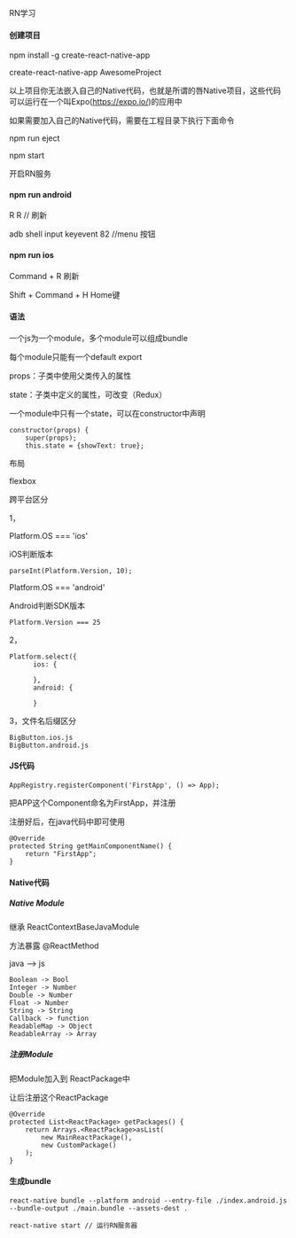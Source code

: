 RN学习

#### 创建项目

npm install -g create-react-native-app

create-react-native-app AwesomeProject

以上项目你无法嵌入自己的Native代码，也就是所谓的唇Native项目，这些代码可以运行在一个叫Expo(https://expo.io/)的应用中

 如果需要加入自己的Native代码，需要在工程目录下执行下面命令

npm run eject



npm start

开启RN服务

#### npm run android

R R  // 刷新

adb shell input keyevent 82  //menu 按钮

#### npm run ios

Command + R 刷新

Shift + Command + H  Home键



#### 语法

一个js为一个module，多个module可以组成bundle

每个module只能有一个default export



props：子类中使用父类传入的属性

state：子类中定义的属性，可改变（Redux）

一个module中只有一个state，可以在constructor中声明

```
constructor(props) {
    super(props);
    this.state = {showText: true};
```





布局

flexbox



跨平台区分

1，

Platform.OS === 'ios'

iOS判断版本

`parseInt(Platform.Version, 10);`

Platform.OS === 'android'

Android判断SDK版本

`Platform.Version === 25`

2，

```
Platform.select({
      ios: {
        
      },
      android: {
        
      }
```

3，文件名后缀区分

```
BigButton.ios.js
BigButton.android.js
```



#### JS代码

```
AppRegistry.registerComponent('FirstApp', () => App);
```

把APP这个Component命名为FirstApp，并注册

注册好后，在java代码中即可使用

```
@Override
protected String getMainComponentName() {
	return "FirstApp";
}
```





#### Native代码

##### Native Module

继承 ReactContextBaseJavaModule

方法暴露 @ReactMethod

java —> js

```
Boolean -> Bool
Integer -> Number
Double -> Number
Float -> Number
String -> String
Callback -> function
ReadableMap -> Object
ReadableArray -> Array
```



##### 注册Module

把Module加入到 ReactPackage中

让后注册这个ReactPackage

```
@Override
protected List<ReactPackage> getPackages() {
	return Arrays.<ReactPackage>asList(
		new MainReactPackage(),
		new CustomPackage()
	);
}
```



#### 生成bundle

```
react-native bundle --platform android --entry-file ./index.android.js  --bundle-output ./main.bundle --assets-dest .
```



```
react-native start // 运行RN服务器
```

